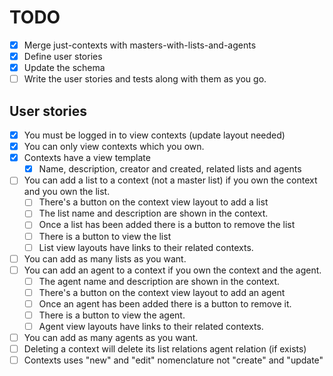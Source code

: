 # TODO

- [x] Merge just-contexts with masters-with-lists-and-agents
- [x] Define user stories
- [x] Update the schema
- [ ] Write the user stories and tests along with them as you go.

## User stories

- [x] You must be logged in to view contexts (update layout needed)
- [x] You can only view contexts which you own.
- [x] Contexts have a view template
    - [x] Name, description, creator and created, related lists and agents
- [ ] You can add a list to a context (not a master list) if you own the context and you own the list.
    - [ ] There's a button on the context view layout to add a list
    - [ ] The list name and description are shown in the context.
    - [ ] Once a list has been added there is a button to remove the list
    - [ ] There is a button to view the list
    - [ ] List view layouts have links to their related contexts.
- [ ] You can add as many lists as you want.
- [ ] You can add an agent to a context if you own the context and the agent.
    - [ ] The agent name and description are shown in the context.
    - [ ] There's a button on the context view layout to add an agent
    - [ ] Once an agent has been added there is a button to remove it.
    - [ ] There is a button to view the agent.
    - [ ] Agent view layouts have links to their related contexts.
- [ ] You can add as many agents as you want.
- [ ] Deleting a context will delete its list relations agent relation (if exists)
- [ ] Contexts uses "new" and "edit" nomenclature not "create" and "update"
